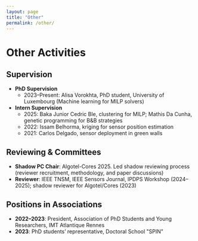 ```yaml
---
layout: page
title: "Other"
permalink: /other/
---
```


# Other Activities

## Supervision

- **PhD Supervision**
  - 2023–Present: Alisa Vorokhta, PhD student, University of Luxembourg (Machine learning for MILP solvers)
- **Intern Supervision**
  - 2025: Baka Junior Cedric Ble, clustering for MILP; Mathis Da Cunha, genetic programming for B&B strategies
  - 2022: Issam Belhorma, kriging for sensor position estimation
  - 2021: Carlos Delgado, sensor deployment in green walls

## Reviewing & Committees

- **Shadow PC Chair**: Algotel-Cores 2025. Led shadow reviewing process (reviewer recruitment, methodology, and paper discussions)
- **Reviewer**: IEEE TNSM, IEEE Sensors Journal, IPDPS Workshop (2024–2025); shadow reviewer for Algotel/Cores (2023)

## Positions in Associations

- **2022–2023**: President, Association of PhD Students and Young Researchers, IMT Atlantique Rennes
- **2023**: PhD students’ representative, Doctoral School "SPIN"

